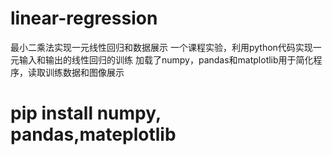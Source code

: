 # linear-regression
最小二乘法实现一元线性回归和数据展示
一个课程实验，利用python代码实现一元输入和输出的线性回归的训练
加载了numpy，pandas和matplotlib用于简化程序，读取训练数据和图像展示
# pip install numpy, pandas,mateplotlib

